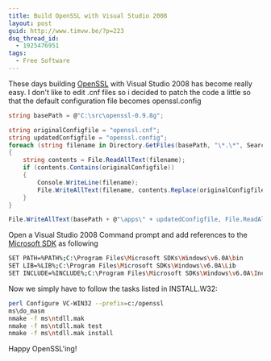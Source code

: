```yaml
---
title: Build OpenSSL with Visual Studio 2008
layout: post
guid: http://www.timvw.be/?p=223
dsq_thread_id:
  - 1925476951
tags:
  - Free Software
---
```

These days building [OpenSSL](http://www.openssl.org) with Visual Studio 2008 has become really easy. I don't like to edit .cnf files so i decided to patch the code a little so that the default configuration file becomes openssl.config

```csharp
string basePath = @"C:\src\openssl-0.9.8g";

string originalConfigfile = "openssl.cnf";
string updatedConfigfile = "openssl.config";
foreach (string filename in Directory.GetFiles(basePath, "\*.\*", SearchOption.AllDirectories))
{
	string contents = File.ReadAllText(filename);
	if (contents.Contains(originalConfigfile))
	{
		Console.WriteLine(filename);
		File.WriteAllText(filename, contents.Replace(originalConfigfile, updatedConfigfile));
	}
}

File.WriteAllText(basePath + @"\apps\" + updatedConfigfile, File.ReadAllText(basePath + @"\apps\" + originalConfigfile));
```

Open a Visual Studio 2008 Command prompt and add references to the [Microsoft SDK](http://blogs.msdn.com/windowssdk) as following

```bash
SET PATH=%PATH%;C:\Program Files\Microsoft SDKs\Windows\v6.0A\bin
SET LIB=%LIB%;C:\Program Files\Microsoft SDKs\Windows\v6.0A\Lib
SET INCLUDE=%INCLUDE%;C:\Program Files\Microsoft SDKs\Windows\v6.0A\Include
```

Now we simply have to follow the tasks listed in INSTALL.W32:

```bash
perl Configure VC-WIN32 --prefix=c:/openssl
ms\do_masm
nmake -f ms\ntdll.mak
nmake -f ms\ntdll.mak test
nmake -f ms\ntdll.mak install
```

Happy OpenSSL'ing!
